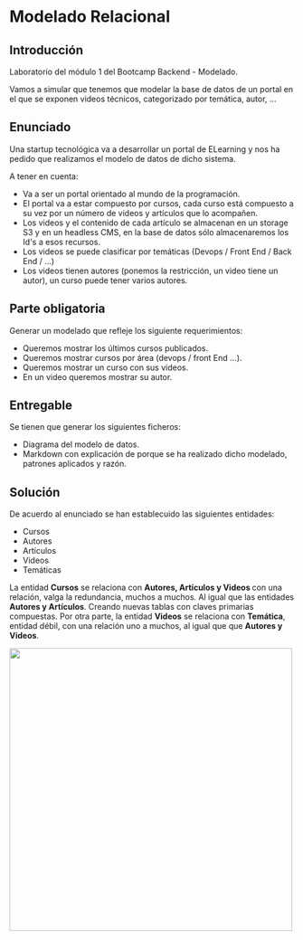 # Modelado Relacional

## Introducción

Laboratorio del módulo 1 del Bootcamp Backend - Modelado.

Vamos a simular que tenemos que modelar la base de datos de un portal en el que se exponen videos técnicos, categorizado por temática, autor, ...

## Enunciado

Una startup tecnológica va a desarrollar un portal de ELearning y nos ha pedido que realizamos el modelo de datos de dicho sistema.

A tener en cuenta:

<ul>
  <li>Va a ser un portal orientado al mundo de la programación.</li>
  <li>El portal va a estar compuesto por cursos, cada curso está compuesto a su vez por un número de videos y artículos que lo acompañen.</li>
  <li>Los videos y el contenido de cada artículo se almacenan en un storage S3 y en un headless CMS, en la base de datos sólo almacenaremos los Id's a esos recursos.   </li>
  <li>Los videos se puede clasificar por temáticas (Devops / Front End / Back End / ...)</li>
  <li>Los videos tienen autores (ponemos la restricción, un video tiene un autor), un curso puede tener varios autores.
</li>
</ul>

## Parte obligatoria

Generar un modelado que refleje los siguiente requerimientos:

<ul>
  <li>Queremos mostrar los últimos cursos publicados.</li>
  <li>Queremos mostrar cursos por área (devops / front End ...).</li>
  <li>Queremos mostrar un curso con sus videos.</li>
  <li>En un video queremos mostrar su autor.</li>
</ul>

## Entregable

Se tienen que generar los siguientes ficheros:

<ul>
  <li>Diagrama del modelo de datos.</li>
  <li>Markdown con explicación de porque se ha realizado dicho modelado, patrones aplicados y razón.
</li>
</ul>

## Solución

De acuerdo al enunciado se han establecuido las siguientes entidades:

<ul>
  <li>Cursos</li>
  <li>Autores</li>
  <li>Artículos</li>
  <li>Videos</li>
  <li>Temáticas</li>
</ul>

La entidad <b>Cursos</b> se relaciona con <b> Autores, Artículos y Videos </b> con una relación, valga la redundancia, muchos a muchos. Al igual que las entidades <b>Autores y Artículos</b>. Creando nuevas tablas con claves primarias compuestas. Por otra parte, la entidad <b>Videos</b> se relaciona con <b>Temática</b>, entidad débil, con una relación uno a muchos, al igual que que <b>Autores y Videos</b>.

<img width="500px" src="laboratorioSQL_diagrama_ER.png">









